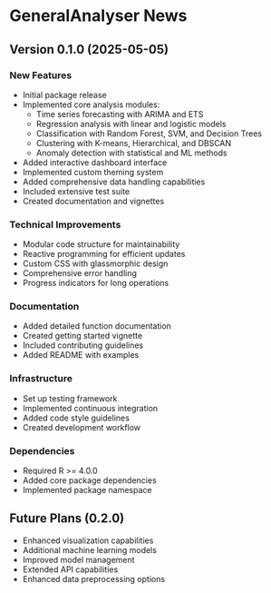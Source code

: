 # GeneralAnalyser News

## Version 0.1.0 (2025-05-05)

### New Features
* Initial package release
* Implemented core analysis modules:
  - Time series forecasting with ARIMA and ETS
  - Regression analysis with linear and logistic models
  - Classification with Random Forest, SVM, and Decision Trees
  - Clustering with K-means, Hierarchical, and DBSCAN
  - Anomaly detection with statistical and ML methods
* Added interactive dashboard interface
* Implemented custom theming system
* Added comprehensive data handling capabilities
* Included extensive test suite
* Created documentation and vignettes

### Technical Improvements
* Modular code structure for maintainability
* Reactive programming for efficient updates
* Custom CSS with glassmorphic design
* Comprehensive error handling
* Progress indicators for long operations

### Documentation
* Added detailed function documentation
* Created getting started vignette
* Included contributing guidelines
* Added README with examples

### Infrastructure
* Set up testing framework
* Implemented continuous integration
* Added code style guidelines
* Created development workflow

### Dependencies
* Required R >= 4.0.0
* Added core package dependencies
* Implemented package namespace

## Future Plans (0.2.0)
* Enhanced visualization capabilities
* Additional machine learning models
* Improved model management
* Extended API capabilities
* Enhanced data preprocessing options